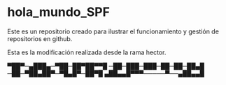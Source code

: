 # hola_mundo_SPF
Este es un repositorio creado para ilustrar el funcionamiento y gestión de repositorios en github.

Esta es la modificación realizada desde la rama hector.

▀██▀─▄███▄─▀██─██▀██▀▀█
─██─███─███─██─██─██▄█
─██─▀██▄██▀─▀█▄█▀─██▀█
▄██▄▄█▀▀▀─────▀──▄██▄▄█
